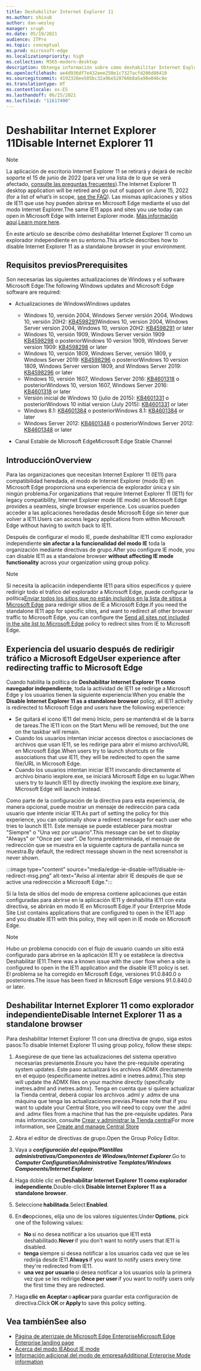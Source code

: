 ```yaml
---
title: Deshabilitar Internet Explorer 11
ms.author: shisub
author: dan-wesley
manager: srugh
ms.date: 05/19/2021
audience: ITPro
ms.topic: conceptual
ms.prod: microsoft-edge
ms.localizationpriority: high
ms.collection: M365-modern-desktop
description: Obtenga información sobre cómo deshabilitar Internet Explorer 11 y usar el modo de Internet Explorer en Microsoft Edge.
ms.openlocfilehash: ae4d936df7e432eee250e1c7327acfd206d86410
ms.sourcegitcommit: 4192328ee585bc32a9be528766b8a5a98e046c8e
ms.translationtype: HT
ms.contentlocale: es-ES
ms.lasthandoff: 06/25/2021
ms.locfileid: "11617490"
---
```

# <a name="disable-internet-explorer-11"></a><span data-ttu-id="18bde-103">Deshabilitar Internet Explorer 11</span><span class="sxs-lookup"><span data-stu-id="18bde-103">Disable Internet Explorer 11</span></span>

>[!Note]
> <span data-ttu-id="18bde-104">La aplicación de escritorio Internet Explorer 11 se retirará y dejará de recibir soporte el 15 de junio de 2022 (para ver una lista de lo que se verá afectado, [consulte las preguntas frecuentes](https://techcommunity.microsoft.com/t5/windows-it-pro-blog/internet-explorer-11-desktop-app-retirement-faq/ba-p/2366549)).</span><span class="sxs-lookup"><span data-stu-id="18bde-104">The Internet Explorer 11 desktop application will be retired and go out of support on June 15, 2022 (for a list of what’s in scope, [see the FAQ](https://techcommunity.microsoft.com/t5/windows-it-pro-blog/internet-explorer-11-desktop-app-retirement-faq/ba-p/2366549)).</span></span> <span data-ttu-id="18bde-105">Las mismas aplicaciones y sitios de IE11 que use hoy pueden abrirse en Microsoft Edge mediante el uso del modo Internet Explorer.</span><span class="sxs-lookup"><span data-stu-id="18bde-105">The same IE11 apps and sites you use today can open in Microsoft Edge with Internet Explorer mode.</span></span> <span data-ttu-id="18bde-106">[Más información aquí](https://blogs.windows.com/windowsexperience/2021/05/19/the-future-of-internet-explorer-on-windows-10-is-in-microsoft-edge/).</span><span class="sxs-lookup"><span data-stu-id="18bde-106">[Learn more here](https://blogs.windows.com/windowsexperience/2021/05/19/the-future-of-internet-explorer-on-windows-10-is-in-microsoft-edge/).</span></span>

<span data-ttu-id="18bde-107">En este artículo se describe cómo deshabilitar Internet Explorer 11 como un explorador independiente en su entorno.</span><span class="sxs-lookup"><span data-stu-id="18bde-107">This article describes how to disable Internet Explorer 11 as a standalone browser in your environment.</span></span>

## <a name="prerequisites"></a><span data-ttu-id="18bde-108">Requisitos previos</span><span class="sxs-lookup"><span data-stu-id="18bde-108">Prerequisites</span></span>

<span data-ttu-id="18bde-109">Son necesarias las siguientes actualizaciones de Windows y el software Microsoft Edge:</span><span class="sxs-lookup"><span data-stu-id="18bde-109">The following Windows updates and Microsoft Edge software are required:</span></span>

- <span data-ttu-id="18bde-110">Actualizaciones de Windows</span><span class="sxs-lookup"><span data-stu-id="18bde-110">Windows updates</span></span>

  - <span data-ttu-id="18bde-111">Windows 10, versión 2004, Windows Server versión 2004, Windows 10, versión 20H2: [KB4598291](https://support.microsoft.com/topic/february-2-2021-kb4598291-os-builds-19041-789-and-19042-789-preview-6a766199-a4f1-616e-1f5c-58bdc3ca5e3b)</span><span class="sxs-lookup"><span data-stu-id="18bde-111">Windows 10, version 2004, Windows Server version 2004, Windows 10, version 20H2: [KB4598291](https://support.microsoft.com/topic/february-2-2021-kb4598291-os-builds-19041-789-and-19042-789-preview-6a766199-a4f1-616e-1f5c-58bdc3ca5e3b) or later</span></span>
  - <span data-ttu-id="18bde-112">Windows 10, versión 1909, Windows Server versión 1909 [KB4598298](https://support.microsoft.com/topic/january-21-2021-kb4598298-os-build-18363-1350-preview-02dfd9ba-91a2-1b82-dede-42f288c02511) o posterior</span><span class="sxs-lookup"><span data-stu-id="18bde-112">Windows 10 version 1909, Windows Server version 1909: [KB4598298](https://support.microsoft.com/topic/january-21-2021-kb4598298-os-build-18363-1350-preview-02dfd9ba-91a2-1b82-dede-42f288c02511) or later</span></span>
  - <span data-ttu-id="18bde-113">Windows 10, versión 1809, Windows Server, versión 1809, y Windows Server 2019: [KB4598296](https://support.microsoft.com/topic/january-21-2021-kb4598296-os-build-17763-1728-preview-4c0931ff-45b7-ff59-5e00-c03b5afb363d) o posterior</span><span class="sxs-lookup"><span data-stu-id="18bde-113">Windows 10 version 1809, Windows Server version 1809, and Windows Server 2019: [KB4598296](https://support.microsoft.com/topic/january-21-2021-kb4598296-os-build-17763-1728-preview-4c0931ff-45b7-ff59-5e00-c03b5afb363d) or later</span></span>
  - <span data-ttu-id="18bde-114">Windows 10, versión 1607, Windows Server 2016: [KB4601318](https://support.microsoft.com/topic/february-9-2021-kb4601318-os-build-14393-4225-c5e3de6c-e3e6-ffb5-6197-48b9ce16446e) o posterior</span><span class="sxs-lookup"><span data-stu-id="18bde-114">Windows 10, version 1607, Windows Server 2016: [KB4601318](https://support.microsoft.com/topic/february-9-2021-kb4601318-os-build-14393-4225-c5e3de6c-e3e6-ffb5-6197-48b9ce16446e) or later</span></span>
   - <span data-ttu-id="18bde-115">Versión inicial de Windows 10 (julio de 2015): [KB4601331](https://support.microsoft.com/office/february-9-2021%e2%80%94kb4601331-os-build-10240-18842-6227d078-fef3-8d67-27e0-1882e6cb79ff?ui=en-US&rs=en-US&ad=US) o posterior</span><span class="sxs-lookup"><span data-stu-id="18bde-115">Windows 10 initial version (July 2015): [KB4601331](https://support.microsoft.com/office/february-9-2021%e2%80%94kb4601331-os-build-10240-18842-6227d078-fef3-8d67-27e0-1882e6cb79ff?ui=en-US&rs=en-US&ad=US) or later</span></span>
  - <span data-ttu-id="18bde-116">Windows 8.1: [KB4601384](https://support.microsoft.com/topic/february-9-2021-kb4601384-monthly-rollup-16bdbb75-dd4b-2910-abc5-7891c9756b96) o posterior</span><span class="sxs-lookup"><span data-stu-id="18bde-116">Windows 8.1: [KB4601384](https://support.microsoft.com/topic/february-9-2021-kb4601384-monthly-rollup-16bdbb75-dd4b-2910-abc5-7891c9756b96) or later</span></span>
  - <span data-ttu-id="18bde-117">Windows Server 2012: [KB4601348](https://support.microsoft.com/topic/february-9-2021-kb4601348-monthly-rollup-2c338c0c-73d6-fb80-cc91-f1a86e80db0c) o posterior</span><span class="sxs-lookup"><span data-stu-id="18bde-117">Windows Server 2012: [KB4601348](https://support.microsoft.com/topic/february-9-2021-kb4601348-monthly-rollup-2c338c0c-73d6-fb80-cc91-f1a86e80db0c) or later</span></span>
  
- <span data-ttu-id="18bde-118">Canal Estable de Microsoft Edge</span><span class="sxs-lookup"><span data-stu-id="18bde-118">Microsoft Edge Stable Channel</span></span>


## <a name="overview"></a><span data-ttu-id="18bde-119">Introducción</span><span class="sxs-lookup"><span data-stu-id="18bde-119">Overview</span></span>

<span data-ttu-id="18bde-120">Para las organizaciones que necesitan Internet Explorer 11 (IE11) para compatibilidad heredada, el modo de Internet Explorer (modo IE) en Microsoft Edge proporciona una experiencia de explorador única y sin ningún problema.</span><span class="sxs-lookup"><span data-stu-id="18bde-120">For organizations that require Internet Explorer 11 (IE11) for legacy compatibility, Internet Explorer mode (IE mode) on Microsoft Edge provides a seamless, single browser experience.</span></span> <span data-ttu-id="18bde-121">Los usuarios pueden acceder a las aplicaciones heredadas desde Microsoft Edge sin tener que volver a IE11.</span><span class="sxs-lookup"><span data-stu-id="18bde-121">Users can access legacy applications from within Microsoft Edge without having to switch back to IE11.</span></span>

<span data-ttu-id="18bde-122">Después de configurar el modo IE, puede deshabilitar IE11 como explorador independiente **sin afectar a la funcionalidad del modo IE** toda la organización mediante directivas de grupo.</span><span class="sxs-lookup"><span data-stu-id="18bde-122">After you configure IE mode, you can disable IE11 as a standalone browser **without affecting IE mode functionality** across your organization using group policy.</span></span>

> [!NOTE]
> <span data-ttu-id="18bde-123">Si necesita la aplicación independiente IE11 para sitios específicos y quiere redirigir todo el tráfico del explorador a Microsoft Edge, puede configurar la política[Enviar todos los sitios que no están incluidos en la lista de sitios a Microsoft Edge](./edge-ie-mode-policies.md#redirect-sites-from-ie-to-microsoft-edge) para redirigir sitios de IE a Microsoft Edge.</span><span class="sxs-lookup"><span data-stu-id="18bde-123">If you need the standalone IE11 app for specific sites, and want to redirect all other browser traffic to Microsoft Edge, you can configure the [Send all sites not included in the site list to Microsoft Edge](./edge-ie-mode-policies.md#redirect-sites-from-ie-to-microsoft-edge) policy to redirect sites from IE to Microsoft Edge.</span></span>

## <a name="user-experience-after-redirecting-traffic-to-microsoft-edge"></a><span data-ttu-id="18bde-124">Experiencia del usuario después de redirigir tráfico a Microsoft Edge</span><span class="sxs-lookup"><span data-stu-id="18bde-124">User experience after redirecting traffic to Microsoft Edge</span></span>

<span data-ttu-id="18bde-125">Cuando habilita la política de **Deshabilitar Internet Explorer 11 como navegador independiente**, toda la actividad de IE11 se redirige a Microsoft Edge y los usuarios tienen la siguiente experiencia:</span><span class="sxs-lookup"><span data-stu-id="18bde-125">When you enable the **Disable Internet Explorer 11 as a standalone browser** policy, all IE11 activity is redirected to Microsoft Edge and users have the following experience:</span></span>

- <span data-ttu-id="18bde-126">Se quitará el icono IE11 del menú Inicio, pero se mantendrá el de la barra de tareas.</span><span class="sxs-lookup"><span data-stu-id="18bde-126">The IE11 icon on the Start Menu will be removed, but the one on the taskbar will remain.</span></span>
- <span data-ttu-id="18bde-127">Cuando los usuarios intentan iniciar accesos directos o asociaciones de archivos que usan IE11, se les redirige para abrir el mismo archivo/URL en Microsoft Edge.</span><span class="sxs-lookup"><span data-stu-id="18bde-127">When users try to launch shortcuts or file associations that use IE11, they will be redirected to open the same file/URL in Microsoft Edge.</span></span>
- <span data-ttu-id="18bde-128">Cuando los usuarios intentan iniciar IE11 invocando directamente el archivo binario iexplore.exe, se iniciará Microsoft Edge en su lugar.</span><span class="sxs-lookup"><span data-stu-id="18bde-128">When users try to launch IE11 by directly invoking the iexplore.exe binary, Microsoft Edge will launch instead.</span></span>

<span data-ttu-id="18bde-129">Como parte de la configuración de la directiva para esta experiencia, de manera opcional, puede mostrar un mensaje de redirección para cada usuario que intente iniciar IE11.</span><span class="sxs-lookup"><span data-stu-id="18bde-129">As part of setting the policy for this experience, you can optionally show a redirect message for each user who tries to launch IE11.</span></span> <span data-ttu-id="18bde-130">Este mensaje se puede establecer para mostrar "Siempre" o "Una vez por usuario".</span><span class="sxs-lookup"><span data-stu-id="18bde-130">This message can be set to display "Always" or "Once per user".</span></span> <span data-ttu-id="18bde-131">De forma predeterminada, el mensaje de redirección que se muestra en la siguiente captura de pantalla nunca se muestra.</span><span class="sxs-lookup"><span data-stu-id="18bde-131">By default, the redirect message shown in the next screenshot is never shown.</span></span>

:::image type="content" source="media/edge-ie-disable-ie11/disable-ie-redirect-msg.png" alt-text="Aviso al intentar abrir IE después de que se active una redirección a Microsoft Edge.":::

<span data-ttu-id="18bde-133">Si la lista de sitios del modo de empresa contiene aplicaciones que están configuradas para abrirse en la aplicación IE11 y deshabilita IE11 con esta directiva, se abrirán en modo IE en Microsoft Edge.</span><span class="sxs-lookup"><span data-stu-id="18bde-133">If your Enterprise Mode Site List contains applications that are configured to open in the IE11 app and you disable IE11 with this policy, they will open in IE mode on Microsoft Edge.</span></span>
> [!NOTE]
> <span data-ttu-id="18bde-134">Hubo un problema conocido con el flujo de usuario cuando un sitio está configurado para abrirse en la aplicación IE11 y se establece la directiva Deshabilitar IE11.</span><span class="sxs-lookup"><span data-stu-id="18bde-134">There was a known issue with the user flow when a site is configured to open in the IE11 application and the disable IE11 policy is set.</span></span> <span data-ttu-id="18bde-135">El problema se ha corregido en Microsoft Edge, versiones 91.0.840.0 o posteriores.</span><span class="sxs-lookup"><span data-stu-id="18bde-135">The issue has been fixed in Microsoft Edge versions 91.0.840.0 or later.</span></span>

## <a name="disable-internet-explorer-11-as-a-standalone-browser"></a><span data-ttu-id="18bde-136">Deshabilitar Internet Explorer 11 como explorador independiente</span><span class="sxs-lookup"><span data-stu-id="18bde-136">Disable Internet Explorer 11 as a standalone browser</span></span>

<span data-ttu-id="18bde-137">Para deshabilitar Internet Explorer 11 con una directiva de grupo, siga estos pasos:</span><span class="sxs-lookup"><span data-stu-id="18bde-137">To disable Internet Explorer 11 using group policy, follow these steps:</span></span>

1. <span data-ttu-id="18bde-138">Asegúrese de que tiene las actualizaciones del sistema operativo necesarias previamente.</span><span class="sxs-lookup"><span data-stu-id="18bde-138">Ensure you have the pre-requisite operating system updates.</span></span> <span data-ttu-id="18bde-139">Este paso actualizará los archivos ADMX directamente en el equipo (específicamente inetres.adml e inetres.admx).</span><span class="sxs-lookup"><span data-stu-id="18bde-139">This step will update the ADMX files on your machine directly (specifically inetres.adml and inetres.admx).</span></span> <span data-ttu-id="18bde-140">Tenga en cuenta que si quiere actualizar la Tienda central, deberá copiar los archivos .adml y .admx de una máquina que tenga las actualizaciones previas.</span><span class="sxs-lookup"><span data-stu-id="18bde-140">Please note that if you want to update your Central Store, you will need to copy over the .adml and .admx files from a machine that has the pre-requisite updates.</span></span> <span data-ttu-id="18bde-141">Para más información, consulte [Crear y administrar la Tienda central](/troubleshoot/windows-client/group-policy/create-and-manage-central-store)</span><span class="sxs-lookup"><span data-stu-id="18bde-141">For more information, see [Create and manage Central Store](/troubleshoot/windows-client/group-policy/create-and-manage-central-store)</span></span>
2. <span data-ttu-id="18bde-142">Abra el editor de directivas de grupo.</span><span class="sxs-lookup"><span data-stu-id="18bde-142">Open the Group Policy Editor.</span></span>
3. <span data-ttu-id="18bde-143">Vaya a ***configuración del equipo/Plantillas administrativas/Componentes de Windows/Internet Explorer***.</span><span class="sxs-lookup"><span data-stu-id="18bde-143">Go to ***Computer Configuration/Administrative Templates/Windows Components/Internet Explorer***.</span></span> 
4. <span data-ttu-id="18bde-144">Haga doble clic en **Deshabilitar Internet Explorer 11 como explorador independiente**.</span><span class="sxs-lookup"><span data-stu-id="18bde-144">Double-click **Disable Internet Explorer 11 as a standalone browser**.</span></span>
5. <span data-ttu-id="18bde-145">Seleccione **habilitada**.</span><span class="sxs-lookup"><span data-stu-id="18bde-145">Select **Enabled**.</span></span>
6. <span data-ttu-id="18bde-146">En **de**opciones, elija uno de los valores siguientes:</span><span class="sxs-lookup"><span data-stu-id="18bde-146">Under **Options**, pick one of the following values:</span></span>

   - <span data-ttu-id="18bde-147">**No** si no desea notificar a los usuarios que IE11 está deshabilitado.</span><span class="sxs-lookup"><span data-stu-id="18bde-147">**Never** if you don’t want to notify users that IE11 is disabled.</span></span>
   - <span data-ttu-id="18bde-148">**tenga** siempre si desea notificar a los usuarios cada vez que se les redirija desde IE11.</span><span class="sxs-lookup"><span data-stu-id="18bde-148">**Always** if you want to notify users every time they're redirected from IE11.</span></span>
   - <span data-ttu-id="18bde-149">**una vez por usuario** si desea notificar a los usuarios solo la primera vez que se les redirige.</span><span class="sxs-lookup"><span data-stu-id="18bde-149">**Once per user** if you want to notify users only the first time they are redirected.</span></span>

7. <span data-ttu-id="18bde-150">Haga **clic en Aceptar** o **aplicar** para guardar esta configuración de directiva.</span><span class="sxs-lookup"><span data-stu-id="18bde-150">Click **OK** or **Apply** to save this policy setting.</span></span>

## <a name="see-also"></a><span data-ttu-id="18bde-151">Vea también</span><span class="sxs-lookup"><span data-stu-id="18bde-151">See also</span></span>

- [<span data-ttu-id="18bde-152">Página de aterrizaje de Microsoft Edge Enterprise</span><span class="sxs-lookup"><span data-stu-id="18bde-152">Microsoft Edge Enterprise landing page</span></span>](https://aka.ms/EdgeEnterprise)
- [<span data-ttu-id="18bde-153">Acerca del modo IE</span><span class="sxs-lookup"><span data-stu-id="18bde-153">About IE mode</span></span>](./edge-ie-mode.md)
- [<span data-ttu-id="18bde-154">Información adicional del modo de empresa</span><span class="sxs-lookup"><span data-stu-id="18bde-154">Additional Enterprise Mode information</span></span>](/internet-explorer/ie11-deploy-guide/enterprise-mode-overview-for-ie11)
